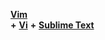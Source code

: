 [**Vim**](https://www.vim.org/about.php#:~:text=Vim%20is%20a%20highly%20configurable,consider%20it%20an%20entire%20IDE%20.)  
**+** [**Vi**](https://en.wikipedia.org/wiki/Vi) **+** [**Sublime Text**](https://en.wikipedia.org/wiki/Sublime_Text)
